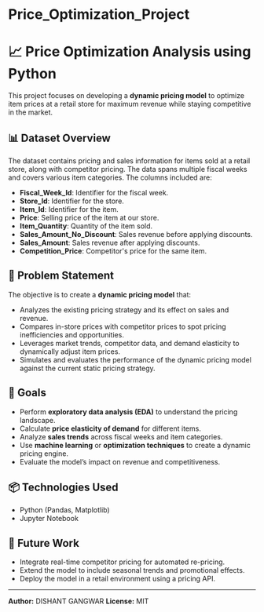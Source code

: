 # Price_Optimization_Project
# 📈 Price Optimization Analysis using Python

This project focuses on developing a **dynamic pricing model** to optimize item prices at a retail store for maximum revenue while staying competitive in the market.

## 📊 Dataset Overview

The dataset contains pricing and sales information for items sold at a retail store, along with competitor pricing. The data spans multiple fiscal weeks and covers various item categories. The columns included are:

- **Fiscal_Week_Id**: Identifier for the fiscal week.
- **Store_Id**: Identifier for the store.
- **Item_Id**: Identifier for the item.
- **Price**: Selling price of the item at our store.
- **Item_Quantity**: Quantity of the item sold.
- **Sales_Amount_No_Discount**: Sales revenue before applying discounts.
- **Sales_Amount**: Sales revenue after applying discounts.
- **Competition_Price**: Competitor's price for the same item.

## 🚀 Problem Statement

The objective is to create a **dynamic pricing model** that:

- Analyzes the existing pricing strategy and its effect on sales and revenue.
- Compares in-store prices with competitor prices to spot pricing inefficiencies and opportunities.
- Leverages market trends, competitor data, and demand elasticity to dynamically adjust item prices.
- Simulates and evaluates the performance of the dynamic pricing model against the current static pricing strategy.

## 🧠 Goals

- Perform **exploratory data analysis (EDA)** to understand the pricing landscape.
- Calculate **price elasticity of demand** for different items.
- Analyze **sales trends** across fiscal weeks and item categories.
- Use **machine learning** or **optimization techniques** to create a dynamic pricing engine.
- Evaluate the model’s impact on revenue and competitiveness.

## 📦 Technologies Used

- Python (Pandas, Matplotlib)
- Jupyter Notebook


## 📅 Future Work

- Integrate real-time competitor pricing for automated re-pricing.
- Extend the model to include seasonal trends and promotional effects.
- Deploy the model in a retail environment using a pricing API.

---

**Author:** DISHANT GANGWAR 
**License:** MIT  


